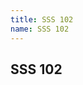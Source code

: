 ```yaml
---
title: SSS 102
name: SSS 102
---
```



## SSS 102






<div id='product-component-1637025135663'></div>
<script type="text/javascript">
/*<![CDATA[*/
(function () {
  var scriptURL = 'https://sdks.shopifycdn.com/buy-button/latest/buy-button-storefront.min.js';
  if (window.ShopifyBuy) {
    if (window.ShopifyBuy.UI) {
      ShopifyBuyInit();
    } else {
      loadScript();
    }
  } else {
    loadScript();
  }
  function loadScript() {
    var script = document.createElement('script');
    script.async = true;
    script.src = scriptURL;
    (document.getElementsByTagName('head')[0] || document.getElementsByTagName('body')[0]).appendChild(script);
    script.onload = ShopifyBuyInit;
  }
  function ShopifyBuyInit() {
    var client = ShopifyBuy.buildClient({
      domain: 'number-shirts.myshopify.com',
      storefrontAccessToken: 'ecdff15321044e9d50802317cf5b5046',
    });
    ShopifyBuy.UI.onReady(client).then(function (ui) {
      ui.createComponent('product', {
        id: '7439347187937',
        node: document.getElementById('product-component-1637025135663'),
        moneyFormat: '%24%7B%7Bamount%7D%7D',
        options: {
  "product": {
    "styles": {
      "product": {
        "@media (min-width: 601px)": {
          "max-width": "100%",
          "margin-left": "0",
          "margin-bottom": "50px"
        },
        "text-align": "left"
      },
      "title": {
        "font-size": "26px"
      },
      "button": {
        "font-size": "17px",
        "padding-top": "16.5px",
        "padding-bottom": "16.5px",
        "color": "#e7e420",
        ":hover": {
          "color": "#e7e420",
          "background-color": "#cb6b36"
        },
        "background-color": "#e1773c",
        ":focus": {
          "background-color": "#cb6b36"
        },
        "border-radius": "0px"
      },
      "quantityInput": {
        "font-size": "17px",
        "padding-top": "16.5px",
        "padding-bottom": "16.5px"
      },
      "price": {
        "font-size": "18px"
      },
      "compareAt": {
        "font-size": "15.299999999999999px"
      },
      "unitPrice": {
        "font-size": "15.299999999999999px"
      }
    },
    "layout": "horizontal",
    "contents": {
      "img": false,
      "imgWithCarousel": true,
      "description": true
    },
    "width": "100%",
    "text": {
      "button": "Add to cart"
    }
  },
  "productSet": {
    "styles": {
      "products": {
        "@media (min-width: 601px)": {
          "margin-left": "-20px"
        }
      }
    }
  },
  "modalProduct": {
    "contents": {
      "img": false,
      "imgWithCarousel": true
    },
    "styles": {
      "product": {
        "@media (min-width: 601px)": {
          "max-width": "100%",
          "margin-left": "0px",
          "margin-bottom": "0px"
        }
      },
      "button": {
        "font-size": "17px",
        "padding-top": "16.5px",
        "padding-bottom": "16.5px",
        "color": "#e7e420",
        ":hover": {
          "color": "#e7e420",
          "background-color": "#cb6b36"
        },
        "background-color": "#e1773c",
        ":focus": {
          "background-color": "#cb6b36"
        },
        "border-radius": "0px"
      },
      "quantityInput": {
        "font-size": "17px",
        "padding-top": "16.5px",
        "padding-bottom": "16.5px"
      },
      "title": {
        "font-family": "Helvetica Neue, sans-serif",
        "font-weight": "bold",
        "font-size": "26px",
        "color": "#4c4c4c"
      },
      "price": {
        "font-family": "Helvetica Neue, sans-serif",
        "font-weight": "normal",
        "font-size": "18px",
        "color": "#4c4c4c"
      },
      "compareAt": {
        "font-family": "Helvetica Neue, sans-serif",
        "font-weight": "normal",
        "font-size": "15.299999999999999px",
        "color": "#4c4c4c"
      },
      "unitPrice": {
        "font-family": "Helvetica Neue, sans-serif",
        "font-weight": "normal",
        "font-size": "15.299999999999999px",
        "color": "#4c4c4c"
      }
    },
    "text": {
      "button": "Add to cart"
    }
  },
  "option": {},
  "cart": {
    "styles": {
      "button": {
        "font-size": "17px",
        "padding-top": "16.5px",
        "padding-bottom": "16.5px",
        "color": "#e7e420",
        ":hover": {
          "color": "#e7e420",
          "background-color": "#cb6b36"
        },
        "background-color": "#e1773c",
        ":focus": {
          "background-color": "#cb6b36"
        },
        "border-radius": "0px"
      },
      "cart": {
        "background-color": "#b1a0a0"
      },
      "footer": {
        "background-color": "#b1a0a0"
      }
    },
    "text": {
      "title": "Cartppppp",
      "total": "Subtotal",
      "empty": "Your cart is emptypo09",
      "notice": "Shipping and discount codes are added at checkout.\nthanks for fdfafafd",
      "button": "Checkoutlkk",
      "noteDescription": "Special instructions for seller.yablfaopafdsfsdfsdfsfdsfs dsfsdfsdfdsfsf\nfsdfdsfsfs\ndsfsfsfsf\n"
    },
    "contents": {
      "note": true
    },
    "popup": false
  },
  "toggle": {
    "styles": {
      "toggle": {
        "background-color": "#e1773c",
        ":hover": {
          "background-color": "#cb6b36"
        },
        ":focus": {
          "background-color": "#cb6b36"
        }
      },
      "count": {
        "font-size": "17px",
        "color": "#e7e420",
        ":hover": {
          "color": "#e7e420"
        }
      },
      "iconPath": {
        "fill": "#e7e420"
      }
    }
  }
},
      });
    });
  }
})();
/*]]>*/
</script>